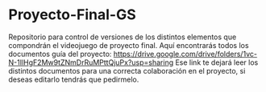 # Proyecto-Final-GS
Repositorio para control de versiones de los distintos elementos que compondrán el videojuego de proyecto final.
Aquí encontrarás todos los documentos guía del proyecto: https://drive.google.com/drive/folders/1vc-N-1IlHgF2Mw9tZNmDrRuMPttQjuPx?usp=sharing
Ese link te dejará leer los distintos documentos para una correcta colaboración en el proyecto, si deseas editarlo tendrás que pedirmelo.
